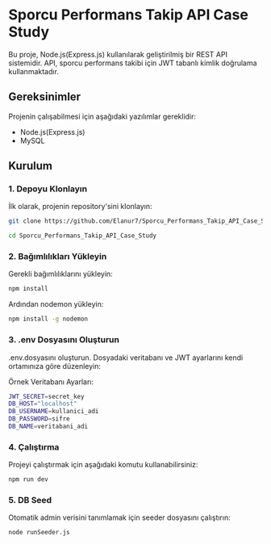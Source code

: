 # Sporcu Performans Takip API Case Study

Bu proje, Node.js(Express.js) kullanılarak geliştirilmiş bir REST API sistemidir. API, sporcu performans takibi için JWT tabanlı kimlik doğrulama kullanmaktadır.

## Gereksinimler

Projenin çalışabilmesi için aşağıdaki yazılımlar gereklidir:
- Node.js(Express.js)
- MySQL

## Kurulum

### 1. Depoyu Klonlayın

İlk olarak, projenin repository'sini klonlayın:

```bash
git clone https://github.com/Elanur7/Sporcu_Performans_Takip_API_Case_Study.git
```
```bash
cd Sporcu_Performans_Takip_API_Case_Study
```

### 2. Bağımlılıkları Yükleyin
Gerekli bağımlılıklarını yükleyin:
```bash
npm install
```
Ardından nodemon yükleyin:
```bash
npm install -g nodemon
```

### 3. .env Dosyasını Oluşturun
.env.dosyasını oluşturun. Dosyadaki veritabanı ve JWT ayarlarını kendi ortamınıza göre düzenleyin:

Örnek Veritabanı Ayarları:
```bash
JWT_SECRET=secret_key
DB_HOST="localhost"
DB_USERNAME=kullanici_adi
DB_PASSWORD=sifre
DB_NAME=veritabani_adi
```

### 4. Çalıştırma
Projeyi çalıştırmak için aşağıdaki komutu kullanabilirsiniz:
```bash
npm run dev
```

### 5. DB Seed
Otomatik admin verisini tanımlamak için seeder dosyasını çalıştırın:
```bash
node runSeeder.js
```
